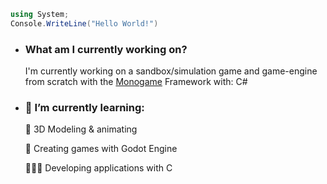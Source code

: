 ```cs
using System;
Console.WriteLine("Hello World!")
````
<ul>
<li><h3><strong>What am I currently working on?</strong></h3>
<p>I'm currently working on a sandbox/simulation game and game-engine from scratch with the <a href="https://www.monogame.net/">Monogame</a> Framework with: C#</p>
</li>
<li><h3>🌱 I’m currently learning:</h3>
<p>🧊 3D Modeling & animating</p>
<p>🎨 Creating games with Godot Engine</p>
<p>🧑🏻‍💻 Developing applications with C</p>
</li>
</ul><br>

<!--
**SegerEnd/SegerEnd** is a ✨ _special_ ✨ repository because its `README.md` (this file) appears on your GitHub profile.

Here are some ideas to get you started:

- 🔭 I’m currently working on ...
- 🌱 I’m currently learning ...
- 👯 I’m looking to collaborate on ...
- 🤔 I’m looking for help with ...
- 💬 Ask me about ...
- 📫 How to reach me: ...
- 😄 Pronouns: ...
- ⚡ Fun fact: ...
-->
